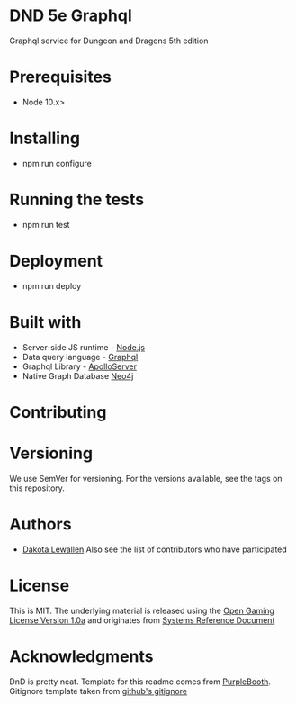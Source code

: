# DND 5e Graphql
Graphql service for Dungeon and Dragons 5th edition

# Prerequisites
* Node 10.x>

# Installing
* npm run configure

# Running the tests
* npm run test

# Deployment
* npm run deploy

# Built with
* Server-side JS runtime - [Node.js](https://nodejs.org/en/)
* Data query language - [Graphql](https://graphql.org)
* Graphql Library - [ApolloServer](https://www.apollographql.com)
* Native Graph Database [Neo4j](https://neo4j.com/developer/javascript/)

# Contributing

# Versioning
We use SemVer for versioning. For the versions available, see the tags on this repository.

# Authors
- [Dakota Lewallen](https://github.com/IamFlowZ)
Also see the list of contributors who have participated

# License
This is MIT. The underlying material
is released using the [Open Gaming License Version 1.0a](https://www.wizards.com/default.asp?x=d20/oglfaq/20040123f) and originates from [Systems Reference Document](https://media.wizards.com/2016/downloads/DND/SRD-OGL_V5.1.pdf)

# Acknowledgments
DnD is pretty neat. Template for this readme comes from [PurpleBooth](https://gist.github.com/PurpleBooth/109311bb0361f32d87a2). Gitignore template taken from [github's gitignore](https://github.com/github/gitignore)